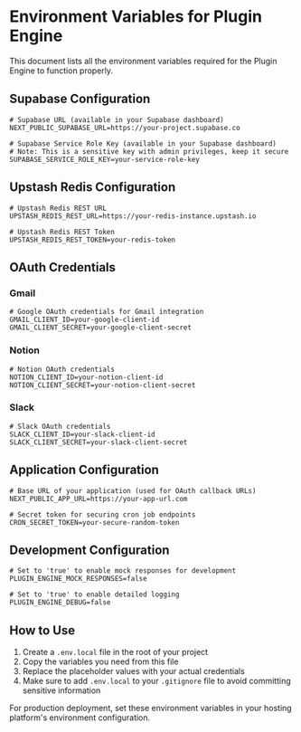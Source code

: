 # Environment Variables for Plugin Engine

This document lists all the environment variables required for the Plugin Engine to function properly.

## Supabase Configuration

```
# Supabase URL (available in your Supabase dashboard)
NEXT_PUBLIC_SUPABASE_URL=https://your-project.supabase.co

# Supabase Service Role Key (available in your Supabase dashboard)
# Note: This is a sensitive key with admin privileges, keep it secure
SUPABASE_SERVICE_ROLE_KEY=your-service-role-key
```

## Upstash Redis Configuration

```
# Upstash Redis REST URL
UPSTASH_REDIS_REST_URL=https://your-redis-instance.upstash.io

# Upstash Redis REST Token
UPSTASH_REDIS_REST_TOKEN=your-redis-token
```

## OAuth Credentials

### Gmail

```
# Google OAuth credentials for Gmail integration
GMAIL_CLIENT_ID=your-google-client-id
GMAIL_CLIENT_SECRET=your-google-client-secret
```

### Notion

```
# Notion OAuth credentials
NOTION_CLIENT_ID=your-notion-client-id
NOTION_CLIENT_SECRET=your-notion-client-secret
```

### Slack

```
# Slack OAuth credentials
SLACK_CLIENT_ID=your-slack-client-id
SLACK_CLIENT_SECRET=your-slack-client-secret
```

## Application Configuration

```
# Base URL of your application (used for OAuth callback URLs)
NEXT_PUBLIC_APP_URL=https://your-app-url.com

# Secret token for securing cron job endpoints
CRON_SECRET_TOKEN=your-secure-random-token
```

## Development Configuration

```
# Set to 'true' to enable mock responses for development
PLUGIN_ENGINE_MOCK_RESPONSES=false

# Set to 'true' to enable detailed logging
PLUGIN_ENGINE_DEBUG=false
```

## How to Use

1. Create a `.env.local` file in the root of your project
2. Copy the variables you need from this file
3. Replace the placeholder values with your actual credentials
4. Make sure to add `.env.local` to your `.gitignore` file to avoid committing sensitive information

For production deployment, set these environment variables in your hosting platform's environment configuration.

